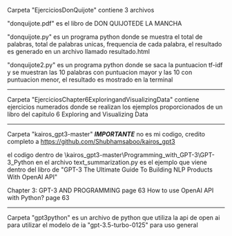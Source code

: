 Carpeta "EjerciciosDonQuijote"
contiene 3 archivos

"donquijote.pdf" es el libro de DON QUIJOTEDE LA MANCHA

"donquijote.py" es un programa python donde se muestra el total de palabras, total de palabras unicas, frequencia de cada palabra, el resultado es generado en un archivo llamado resultado.html

"donquijote2.py" es un programa python donde se saca la puntuacion tf-idf y se muestran las 10 palabras con puntuacion mayor y las 10 con puntuacion menor, el resultado es mostrado en la terminal

------------------------------------------------------------------------------------------------------------------------------------------------------------------------------------------------

Carpeta "EjerciciosChapter6ExploringandVisualizingData"
contiene ejercicios numerados donde se realizan los ejemplos proporcionados de un libro del capitulo 6 Exploring and Visualizing Data

------------------------------------------------------------------------------------------------------------------------------------------------------------------------------------------------

Carpeta "kairos_gpt3-master" ***IMPORTANTE*** no es mi codigo, credito completo a https://github.com/Shubhamsaboo/kairos_gpt3

el codigo dentro de \kairos_gpt3-master\Programming_with_GPT-3\GPT-3_Python en el archivo text_summarization.py es el ejemplo que viene dentro del libro de "GPT-3 The Ultimate Guide To Building NLP Products With OpenAI API"

Chapter 3: GPT-3 AND PROGRAMMING page 63
How to use OpenAI API with Python? page 63

------------------------------------------------------------------------------------------------------------------------------------------------------------------------------------------------

Carpeta "gpt3python" es un archivo de python que utiliza la api de open ai para utilizar el modelo de ia "gpt-3.5-turbo-0125" para uso general
